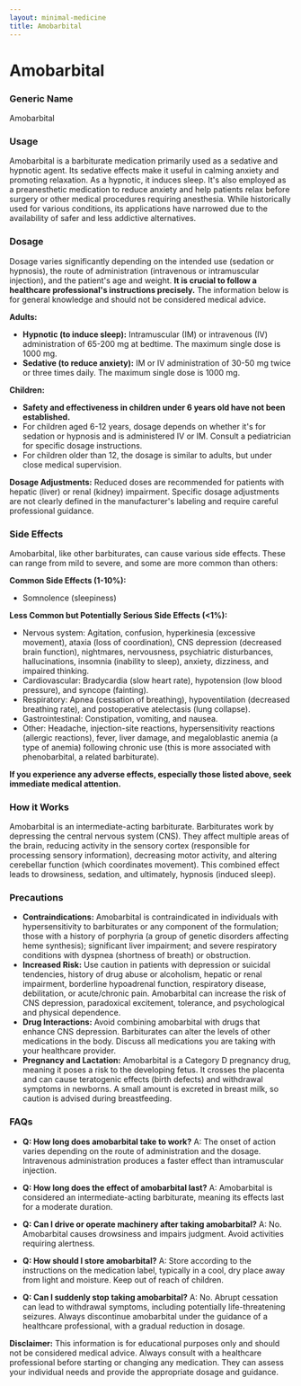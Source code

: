 ```yaml
---
layout: minimal-medicine
title: Amobarbital
---
```


# Amobarbital
### Generic Name
Amobarbital

### Usage
Amobarbital is a barbiturate medication primarily used as a sedative and hypnotic agent.  Its sedative effects make it useful in calming anxiety and promoting relaxation. As a hypnotic, it induces sleep.  It's also employed as a preanesthetic medication to reduce anxiety and help patients relax before surgery or other medical procedures requiring anesthesia.  While historically used for various conditions, its applications have narrowed due to the availability of safer and less addictive alternatives.

### Dosage
Dosage varies significantly depending on the intended use (sedation or hypnosis), the route of administration (intravenous or intramuscular injection), and the patient's age and weight.  **It is crucial to follow a healthcare professional's instructions precisely.**  The information below is for general knowledge and should not be considered medical advice.

**Adults:**

* **Hypnotic (to induce sleep):**  Intramuscular (IM) or intravenous (IV) administration of 65-200 mg at bedtime. The maximum single dose is 1000 mg.
* **Sedative (to reduce anxiety):** IM or IV administration of 30-50 mg twice or three times daily. The maximum single dose is 1000 mg.


**Children:**

* **Safety and effectiveness in children under 6 years old have not been established.**
* For children aged 6-12 years, dosage depends on whether it's for sedation or hypnosis and is administered IV or IM. Consult a pediatrician for specific dosage instructions.
* For children older than 12, the dosage is similar to adults, but under close medical supervision.

**Dosage Adjustments:**  Reduced doses are recommended for patients with hepatic (liver) or renal (kidney) impairment.  Specific dosage adjustments are not clearly defined in the manufacturer's labeling and require careful professional guidance.


### Side Effects
Amobarbital, like other barbiturates, can cause various side effects.  These can range from mild to severe, and some are more common than others:

**Common Side Effects (1-10%):**

* Somnolence (sleepiness)

**Less Common but Potentially Serious Side Effects (<1%):**

* Nervous system: Agitation, confusion, hyperkinesia (excessive movement), ataxia (loss of coordination), CNS depression (decreased brain function), nightmares, nervousness, psychiatric disturbances, hallucinations, insomnia (inability to sleep), anxiety, dizziness, and impaired thinking.
* Cardiovascular: Bradycardia (slow heart rate), hypotension (low blood pressure), and syncope (fainting).
* Respiratory: Apnea (cessation of breathing), hypoventilation (decreased breathing rate), and postoperative atelectasis (lung collapse).
* Gastrointestinal: Constipation, vomiting, and nausea.
* Other: Headache, injection-site reactions, hypersensitivity reactions (allergic reactions), fever, liver damage, and megaloblastic anemia (a type of anemia) following chronic use (this is more associated with phenobarbital, a related barbiturate).

**If you experience any adverse effects, especially those listed above, seek immediate medical attention.**


### How it Works
Amobarbital is an intermediate-acting barbiturate.  Barbiturates work by depressing the central nervous system (CNS).  They affect multiple areas of the brain, reducing activity in the sensory cortex (responsible for processing sensory information), decreasing motor activity, and altering cerebellar function (which coordinates movement). This combined effect leads to drowsiness, sedation, and ultimately, hypnosis (induced sleep).


### Precautions
* **Contraindications:** Amobarbital is contraindicated in individuals with hypersensitivity to barbiturates or any component of the formulation; those with a history of porphyria (a group of genetic disorders affecting heme synthesis); significant liver impairment; and severe respiratory conditions with dyspnea (shortness of breath) or obstruction.
* **Increased Risk:** Use caution in patients with depression or suicidal tendencies, history of drug abuse or alcoholism, hepatic or renal impairment, borderline hypoadrenal function, respiratory disease, debilitation, or acute/chronic pain.  Amobarbital can increase the risk of CNS depression, paradoxical excitement, tolerance, and psychological and physical dependence.
* **Drug Interactions:** Avoid combining amobarbital with drugs that enhance CNS depression. Barbiturates can alter the levels of other medications in the body.  Discuss all medications you are taking with your healthcare provider.
* **Pregnancy and Lactation:** Amobarbital is a Category D pregnancy drug, meaning it poses a risk to the developing fetus. It crosses the placenta and can cause teratogenic effects (birth defects) and withdrawal symptoms in newborns.  A small amount is excreted in breast milk, so caution is advised during breastfeeding.


### FAQs

* **Q: How long does amobarbital take to work?** A: The onset of action varies depending on the route of administration and the dosage.  Intravenous administration produces a faster effect than intramuscular injection.

* **Q: How long does the effect of amobarbital last?** A: Amobarbital is considered an intermediate-acting barbiturate, meaning its effects last for a moderate duration.

* **Q: Can I drive or operate machinery after taking amobarbital?** A: No. Amobarbital causes drowsiness and impairs judgment. Avoid activities requiring alertness.

* **Q: How should I store amobarbital?** A: Store according to the instructions on the medication label, typically in a cool, dry place away from light and moisture. Keep out of reach of children.

* **Q: Can I suddenly stop taking amobarbital?** A: No. Abrupt cessation can lead to withdrawal symptoms, including potentially life-threatening seizures. Always discontinue amobarbital under the guidance of a healthcare professional, with a gradual reduction in dosage.

**Disclaimer:** This information is for educational purposes only and should not be considered medical advice.  Always consult with a healthcare professional before starting or changing any medication.  They can assess your individual needs and provide the appropriate dosage and guidance.

